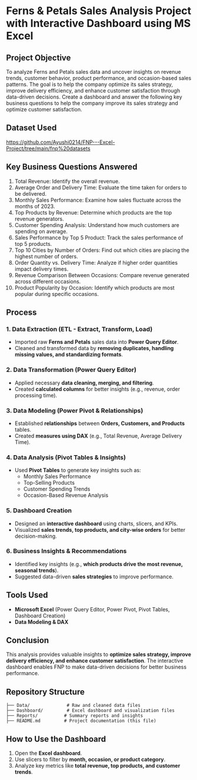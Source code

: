 # Ferns & Petals Sales Analysis Project with Interactive Dashboard using MS Excel
## Project Objective
To analyze Ferns and Petals sales data and uncover insights on revenue trends, customer behavior, product performance, and occasion-based sales patterns. The goal is to help the company optimize its sales strategy, improve delivery efficiency, and enhance customer satisfaction through data-driven decisions.
Create a dashboard and answer the following key business questions to help the company
improve its sales strategy and optimize customer satisfaction.
## Dataset Used
https://github.com/Ayushi0214/FNP---Excel-Project/tree/main/fnp%20datasets
## **Key Business Questions Answered**
1. Total Revenue: Identify the overall revenue.
2. Average Order and Delivery Time: Evaluate the time taken for orders to be delivered.
3. Monthly Sales Performance: Examine how sales fluctuate across the months of 2023.
4. Top Products by Revenue: Determine which products are the top revenue generators.
5. Customer Spending Analysis: Understand how much customers are spending on
average.
6. Sales Performance by Top 5 Product: Track the sales performance of top 5 products.
7. Top 10 Cities by Number of Orders: Find out which cities are placing the highest
number of orders.
8. Order Quantity vs. Delivery Time: Analyze if higher order quantities impact delivery
times.
9. Revenue Comparison Between Occasions: Compare revenue generated across
different occasions.
10. Product Popularity by Occasion: Identify which products are most popular during
specific occasions.
## **Process**

### **1. Data Extraction (ETL - Extract, Transform, Load)**
- Imported raw **Ferns and Petals** sales data into **Power Query Editor**.
- Cleaned and transformed data by **removing duplicates, handling missing values, and standardizing formats**.

### **2. Data Transformation (Power Query Editor)**
- Applied necessary **data cleaning, merging, and filtering**.
- Created **calculated columns** for better insights (e.g., revenue, order processing time).

### **3. Data Modeling (Power Pivot & Relationships)**
- Established **relationships** between **Orders, Customers, and Products** tables.
- Created **measures using DAX** (e.g., Total Revenue, Average Delivery Time).

### **4. Data Analysis (Pivot Tables & Insights)**
- Used **Pivot Tables** to generate key insights such as:
  - Monthly Sales Performance
  - Top-Selling Products
  - Customer Spending Trends
  - Occasion-Based Revenue Analysis

### **5. Dashboard Creation**
- Designed an **interactive dashboard** using charts, slicers, and KPIs.
- Visualized **sales trends, top products, and city-wise orders** for better decision-making.

### **6. Business Insights & Recommendations**
- Identified key insights (e.g., **which products drive the most revenue, seasonal trends**).
- Suggested data-driven **sales strategies** to improve performance.
## **Tools Used**
- **Microsoft Excel** (Power Query Editor, Power Pivot, Pivot Tables, Dashboard Creation)
- **Data Modeling & DAX**
  
## **Conclusion**
This analysis provides valuable insights to **optimize sales strategy, improve delivery efficiency, and enhance customer satisfaction**. The interactive dashboard enables FNP to make data-driven decisions for better business performance.

## **Repository Structure**
```
├── Data/              # Raw and cleaned data files
├── Dashboard/         # Excel dashboard and visualization files
├── Reports/          # Summary reports and insights
├── README.md         # Project documentation (this file)
```

## **How to Use the Dashboard**
1. Open the **Excel dashboard**.
2. Use slicers to filter by **month, occasion, or product category**.
3. Analyze key metrics like **total revenue, top products, and customer trends**.

